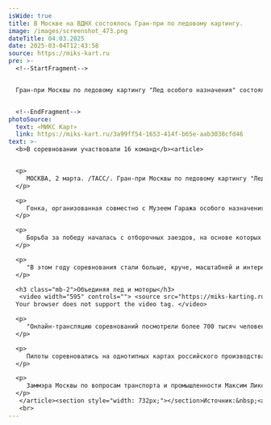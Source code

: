 ```yaml
---
isWide: true
title: В Москве на ВДНХ состоялось Гран-при по ледовому картингу.
image: /images/screenshot_473.png
dateTitle: 04.03.2025
date: 2025-03-04T12:43:58
source: https://miks-kart.ru
pre: >-
  <!--StartFragment-->


  Гран-при Москвы по ледовому картингу "Лед особого назначения" состоялся на катке ВДНХ в воскресенье.


  <!--EndFragment-->
photoSource:
  text: «МИКС Карт»
  link: https://miks-kart.ru/3a99ff54-1653-414f-b65e-aab3038cfd46
text: >-
  <b>В соревновании участвовали 16 команд</b><article>


  <p>
  	 МОСКВА, 2 марта. /ТАСС/. Гран-при Москвы по ледовому картингу "Лед особого назначения" состоялся на катке ВДНХ в воскресенье.
  </p>

  <p>
  	 Гонка, организованная совместно с Музеем Гаража особого назначения, прошла во второй раз. По сравнению с прошлым годом число участвовавших команд увеличилось с 12 до 16.
  </p>

  <p>
  	 Борьба за победу началась с отборочных заездов, на основе которых были определены четыре сильнейших команды, они разыграли первое место в финальном заезде. Победу одержала команда Музея Гаража особого назначения, у команды "Росгосстрах-Жизнь" второе место, у Russian Racing Group - третье.
  </p>

  <p>
  	 "В этом году соревнования стали больше, круче, масштабней и интересней, - сказал руководитель технического партнера мероприятия Алексей Ермилин. - Это эволюция. Если первое мероприятие было некой пробой пера, то сейчас мы предложили новый формат, который позволил создать на трассе постоянную борьбу. Уникальность мероприятия в том, что соревнования проводятся на катке, под которым стоят ледовые генераторы, поэтому гонку мы бы провели даже при температуре +5 градусов".
  </p>

  <h3 class="mb-2">Объединяя лед и моторы</h3>
   <video width="595" controls=""> <source src="https://miks-karting.ru/upload/medialibrary/1fb/yyaxw1tlxvo0en1jvtnih6glvq24fhbz.mp4" type="video/mp4">
  Your browser does not support the video tag. </video>

  <p>
  	 "Онлайн-трансляцию соревнований посмотрели более 700 тысяч человек, - добавил Ермилин. - В России любят и автоспорт, и зимние виды спорта. Гран-при Москвы их объединяет, и людям это интересно - по ходу дня за соревнованиями наблюдали десятки тысяч гостей ВДНХ. Я рассчитываю, что в следующем году мы тоже проведем гонку, возможно, немного изменим формат".
  </p>

  <p>
  	 Пилоты соревновались на однотипных картах российского производства с двигателем мощностью 9 лошадиных сил, что позволяло им развивать на трассе скорость до 90 км/ч. Обычно соревнования по ледовому картингу проводятся на замерзших водоемах, поэтому Гран-при Москвы - уникальное событие.
  </p>

  <p>
  	 Заммэра Москвы по вопросам транспорта и промышленности Максим Ликсутов перед Гран-при отметил, что соревнования имеют важное социальное значение - мероприятие призвано показать, что "безопасность и взаимоуважение на дороге важнее всего".&nbsp;
  </p>
   </article><section style="width: 732px;"></section>Источник:&nbsp;<a href="https://tass.ru/sport/23286825">https://tass.ru/sport/23286825</a><br>
   <br>
---
```

